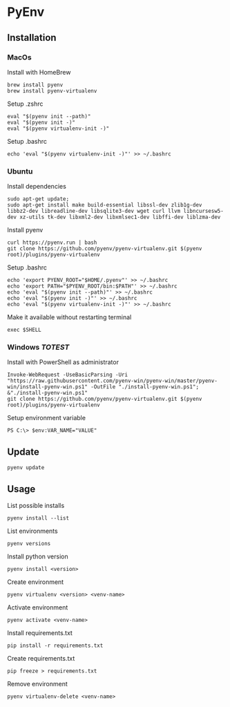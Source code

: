 # PyEnv

## Installation

### MacOs

Install with HomeBrew

```
brew install pyenv
brew install pyenv-virtualenv
```

Setup .zshrc

```
eval "$(pyenv init --path)"
eval "$(pyenv init -)"
eval "$(pyenv virtualenv-init -)"
```

Setup .bashrc

```
echo 'eval "$(pyenv virtualenv-init -)"' >> ~/.bashrc
```

### Ubuntu

Install dependencies

```
sudo apt-get update;
sudo apt-get install make build-essential libssl-dev zlib1g-dev libbz2-dev libreadline-dev libsqlite3-dev wget curl llvm libncursesw5-dev xz-utils tk-dev libxml2-dev libxmlsec1-dev libffi-dev liblzma-dev
```

Install pyenv

```
curl https://pyenv.run | bash
git clone https://github.com/pyenv/pyenv-virtualenv.git $(pyenv root)/plugins/pyenv-virtualenv
```

Setup .bashrc

```
echo 'export PYENV_ROOT="$HOME/.pyenv"' >> ~/.bashrc
echo 'export PATH="$PYENV_ROOT/bin:$PATH"' >> ~/.bashrc
echo 'eval "$(pyenv init --path)"' >> ~/.bashrc
echo 'eval "$(pyenv init -)"' >> ~/.bashrc
echo 'eval "$(pyenv virtualenv-init -)"' >> ~/.bashrc
```

Make it available without restarting terminal

```
exec $SHELL
```

### Windows *TOTEST*

Install with PowerShell as administrator

```
Invoke-WebRequest -UseBasicParsing -Uri "https://raw.githubusercontent.com/pyenv-win/pyenv-win/master/pyenv-win/install-pyenv-win.ps1" -OutFile "./install-pyenv-win.ps1"; &"./install-pyenv-win.ps1"
git clone https://github.com/pyenv/pyenv-virtualenv.git $(pyenv root)/plugins/pyenv-virtualenv
```

Setup environment variable

```
PS C:\> $env:VAR_NAME="VALUE"
```

## Update

```
pyenv update
```

## Usage

List possible installs

```
pyenv install --list
```

List environments

```
pyenv versions
```

Install python version

```
pyenv install <version>
```

Create environment

```
pyenv virtualenv <version> <venv-name>
```

Activate environment

```
pyenv activate <venv-name>
```

Install requirements.txt

```
pip install -r requirements.txt
```

Create requirements.txt

```
pip freeze > requirements.txt
```

Remove environment

```
pyenv virtualenv-delete <venv-name>
```


